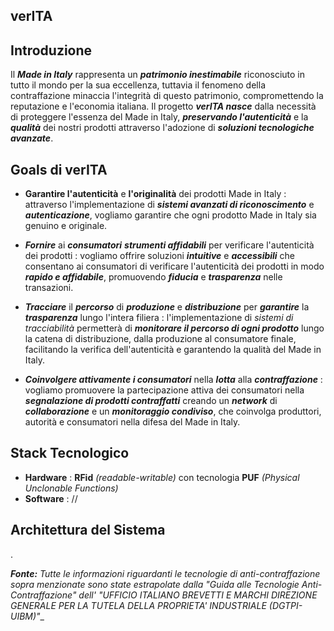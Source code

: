 ## verITA

## Introduzione

Il _**Made in Italy**_ rappresenta un _**patrimonio inestimabile**_ riconosciuto in tutto il mondo per la sua eccellenza, tuttavia il fenomeno della contraffazione minaccia l'integrità di questo patrimonio, compromettendo la reputazione e l'economia italiana. Il progetto _**verITA nasce**_ dalla necessità di proteggere l'essenza del Made in Italy, _**preservando l'autenticità**_ e 
la _**qualità**_ dei nostri prodotti attraverso l'adozione di _**soluzioni tecnologiche avanzate**_. 

## Goals di verITA

- **Garantire l'autenticità** e **l'originalità** dei prodotti Made in Italy : attraverso l'implementazione di _**sistemi avanzati di riconoscimento**_ e _**autenticazione**_,
  vogliamo garantire che ogni prodotto Made in Italy sia genuino e originale. 
  
- **_Fornire_** ai **_consumatori_** **_strumenti affidabili_** per verificare l'autenticità dei prodotti : vogliamo offrire soluzioni **_intuitive_** e _**accessibili**_ che consentano
ai consumatori di verificare l'autenticità dei prodotti in modo _**rapido e affidabile**_, promuovendo _**fiducia**_ e _**trasparenza**_ nelle transazioni.
  
- _**Tracciare**_ il **_percorso_** di **_produzione_** e _**distribuzione**_ per _**garantire**_ la _**trasparenza**_ lungo l'intera filiera : l'implementazione di _sistemi di tracciabilità_   permetterà di _**monitorare il percorso di ogni prodotto**_ lungo la catena di distribuzione, dalla produzione al consumatore finale, facilitando la verifica dell'autenticità e garantendo
la qualità del Made in Italy.

- _**Coinvolgere attivamente i consumatori**_ nella _**lotta**_ alla _**contraffazione**_ : vogliamo promuovere la partecipazione attiva dei consumatori nella
_**segnalazione di prodotti   contraffatti**_ creando un _**network**_ di **_collaborazione_** e un _**monitoraggio condiviso**_, che coinvolga produttori, autorità e consumatori nella difesa del Made in Italy.


## Stack Tecnologico 

- **Hardware** :  **RFid** _(readable-writable)_ con  tecnologia **PUF** _(Physical Unclonable Functions)_
- **Software** : // 



## Architettura del Sistema
.













_**Fonte:**_ _Tutte le informazioni riguardanti le tecnologie di anti-contraffazione sopra menzionate sono state estrapolate dalla "Guida alle Tecnologie Anti-Contraffazione" dell' "UFFICIO ITALIANO BREVETTI E MARCHI DIREZIONE GENERALE PER LA TUTELA DELLA PROPRIETA' INDUSTRIALE (DGTPI-UIBM)"__

